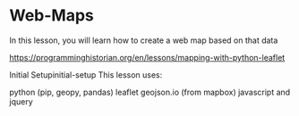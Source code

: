 # Web-Maps
In this lesson, you will learn how to create a web map based on that data

https://programminghistorian.org/en/lessons/mapping-with-python-leaflet

Initial Setupinitial-setup
This lesson uses:

python (pip, geopy, pandas)
leaflet
geojson.io (from mapbox)
javascript and jquery
